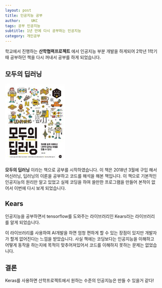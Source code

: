 ```yaml
---
layout: post
title: 인공지능 공부
author:     UKC
tags: 공부 인공지능
subtitle: 1년 만에 다시 공부하는 인공지능
category: 개인공부
---
```


학교에서 진행하는 __산학협력프로젝트__ 에서 인공지능 부분 개발을 하게되어 2학년 1학기때 공부하던 책을 다시 꺼내서 공부를 하게 되었습니다.

## 모두의 딥러닝

![모두의 딥러닝](/img/2019-03-18/deep_book.jpg)

__모두의 딥러닝__ 이라는 책으로 공부를 시작하였습니다. 이 책은 2018년 3월에 구입 해서 머신러닝, 딥러닝의 이론을 공부하고 코드를 해석을 해본 책입니다. 이 책으로 기본적인 인공지능의 원리만 알고 있었고 실제 코딩을 하여 쓸만한 프로그램을 만들어 본적이 없어서 이번에 다시 보게 되었습니다.

## Kears

인공지능을 공부하면서 tensorflow를 도와주는 라이브러리인 Kears라는 라이브러리를 알게 되었습니다. 

이 라이브러리를 사용하여 AI개발을 하면 엄청 편하게 할 수 있는 장점이 있지만 개발자가 할게 없어진다는 느낌을 받았습니다. 사실 책에는 코딩보다는 인공지능을 이해하고 어떻게 동작을 하는지에 목적이 맞추어져있어서 코드를 이해하지 못하는 문제는 없었습니다.

## 결론

Keras를 사용하면 산학프로젝트에서 원하는 수준의 인공지능은 만들 수 있을거 같다!

